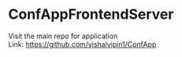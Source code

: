 # ConfAppFrontendServer
Visit the main repo for application<br>
Link: https://github.com/vishalvipin1/ConfApp<br>
 
